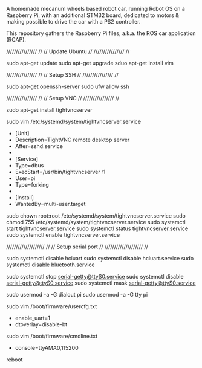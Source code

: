 A homemade mecanum wheels based robot car, running Robot OS on a Raspberry Pi, with an additional STM32 board, dedicated to motors & making possible to drive the car with a PS2 controller.

This repository gathers the Raspberry Pi files, a.k.a. the ROS car application (RCAP).

//////////////// //
// Update Ubuntu //
//////////////// //

sudo apt-get update
sudo apt-get upgrade
sduo apt-get install vim

//////////////// //
//   Setup SSH   //
//////////////// //

sudo apt-get openssh-server
sudo ufw allow ssh

//////////////// //
//   Setup VNC   //
//////////////// //

sudo apt-get install tightvncserver

sudo vim /etc/systemd/system/tightvncserver.service

  + [Unit]
  + Description=TightVNC remote desktop server
  + After=sshd.service
  +  
  + [Service]
  + Type=dbus
  + ExecStart=/usr/bin/tightvncserver :1
  + User=pi
  + Type=forking
  +  
  + [Install]
  + WantedBy=multi-user.target

sudo chown root:root /etc/systemd/system/tightvncserver.service
sudo chmod 755 /etc/systemd/system/tightvncserver.service
sudo systemctl start  tightvncserver.service
sudo systemctl status tightvncserver.service
sudo systemctl enable tightvncserver.service

//////////////////// //
// Setup serial port //
//////////////////// //

sudo systemctl disable hciuart
sudo systemctl disable hciuart.service
sudo systemctl disable bluetooth.service

sudo systemctl stop    serial-getty@ttyS0.service
sudo systemctl disable serial-getty@ttyS0.service
sudo systemctl mask    serial-getty@ttyS0.service

sudo usermod -a -G dialout pi
sudo usermod -a -G tty pi

sudo vim /boot/firmware/usercfg.txt
  + enable_uart=1
  + dtoverlay=disable-bt

sudo vim /boot/firmware/cmdline.txt
  - console=ttyAMA0,115200

reboot 
